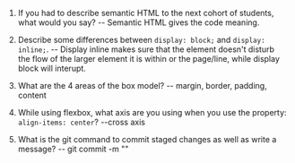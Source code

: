 1. If you had to describe semantic HTML to the next cohort of students, what would you say? -- Semantic HTML gives the code meaning. 

2. Describe some differences between ```display: block;``` and ```display: inline;```.
 -- Display inline makes sure that the element doesn't disturb the flow of the larger element it is within or the page/line, while display block will interupt.

3. What are the 4 areas of the box model?
-- margin, border, padding, content

4. While using flexbox, what axis are you using when you use the property: ```align-items: center```? --cross axis

5. What is the git command to commit staged changes as well as write a message? 
-- git commit -m ""